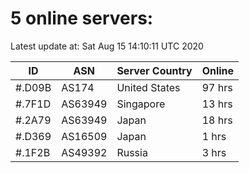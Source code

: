 # 5 online servers:

Latest update at: Sat Aug 15 14:10:11 UTC 2020

| ID | ASN | Server Country | Online |
| -- | --- | -------------- | ------ |
| #.D09B | AS174 | United States | 97 hrs |
| #.7F1D | AS63949 | Singapore | 13 hrs |
| #.2A79 | AS63949 | Japan | 18 hrs |
| #.D369 | AS16509 | Japan | 1 hrs |
| #.1F2B | AS49392 | Russia | 3 hrs |

